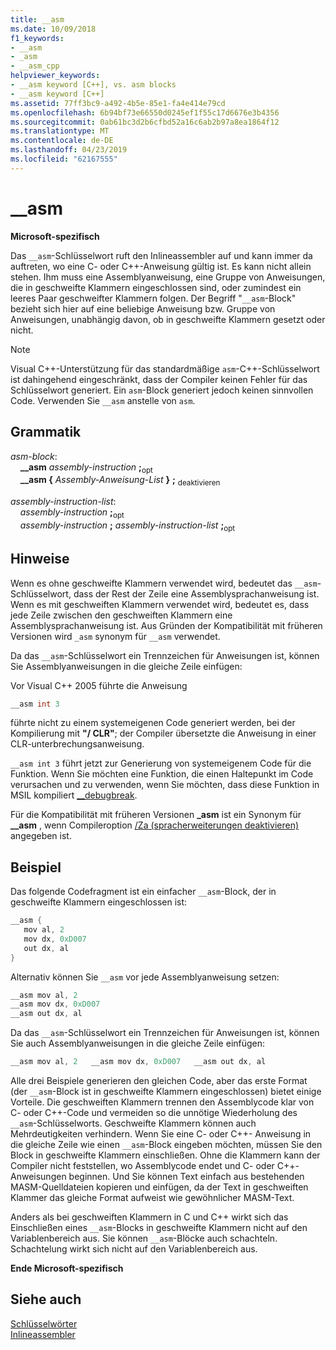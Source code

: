 ```yaml
---
title: __asm
ms.date: 10/09/2018
f1_keywords:
- __asm
- _asm
- __asm_cpp
helpviewer_keywords:
- __asm keyword [C++], vs. asm blocks
- __asm keyword [C++]
ms.assetid: 77ff3bc9-a492-4b5e-85e1-fa4e414e79cd
ms.openlocfilehash: 6b94bf73e66550d0245ef1f55c17d6676e3b4356
ms.sourcegitcommit: 0ab61bc3d2b6cfbd52a16c6ab2b97a8ea1864f12
ms.translationtype: MT
ms.contentlocale: de-DE
ms.lasthandoff: 04/23/2019
ms.locfileid: "62167555"
---
```

# <a name="asm"></a>__asm

**Microsoft-spezifisch**

Das `__asm`-Schlüsselwort ruft den Inlineassembler auf und kann immer da auftreten, wo eine C- oder C++-Anweisung gültig ist. Es kann nicht allein stehen. Ihm muss eine Assemblyanweisung, eine Gruppe von Anweisungen, die in geschweifte Klammern eingeschlossen sind, oder zumindest ein leeres Paar geschweifter Klammern folgen. Der Begriff "`__asm`-Block" bezieht sich hier auf eine beliebige Anweisung bzw. Gruppe von Anweisungen, unabhängig davon, ob in geschweifte Klammern gesetzt oder nicht.

> [!NOTE]
> Visual C++-Unterstützung für das standardmäßige `asm`-C++-Schlüsselwort ist dahingehend eingeschränkt, dass der Compiler keinen Fehler für das Schlüsselwort generiert. Ein `asm`-Block generiert jedoch keinen sinnvollen Code. Verwenden Sie `__asm` anstelle von `asm`.

## <a name="grammar"></a>Grammatik

*asm-block*:<br/>
&nbsp;&nbsp;&nbsp;&nbsp;**__asm** *assembly-instruction* **;**<sub>opt</sub><br/>
&nbsp;&nbsp;&nbsp;&nbsp;**__asm {** *Assembly-Anweisung-List* **}** **;** <sub>deaktivieren</sub>

*assembly-instruction-list*:<br/>
&nbsp;&nbsp;&nbsp;&nbsp;*assembly-instruction* **;**<sub>opt</sub><br/>
&nbsp;&nbsp;&nbsp;&nbsp;*assembly-instruction* **;** *assembly-instruction-list* **;**<sub>opt</sub>

## <a name="remarks"></a>Hinweise

Wenn es ohne geschweifte Klammern verwendet wird, bedeutet das `__asm`-Schlüsselwort, dass der Rest der Zeile eine Assemblysprachanweisung ist. Wenn es mit geschweiften Klammern verwendet wird, bedeutet es, dass jede Zeile zwischen den geschweiften Klammern eine Assemblysprachanweisung ist. Aus Gründen der Kompatibilität mit früheren Versionen wird `_asm` synonym für `__asm` verwendet.

Da das `__asm`-Schlüsselwort ein Trennzeichen für Anweisungen ist, können Sie Assemblyanweisungen in die gleiche Zeile einfügen:

Vor Visual C++ 2005 führte die Anweisung

```cpp
__asm int 3
```

führte nicht zu einem systemeigenen Code generiert werden, bei der Kompilierung mit **"/ CLR"**; der Compiler übersetzte die Anweisung in einer CLR-unterbrechungsanweisung.

`__asm int 3` führt jetzt zur Generierung von systemeigenem Code für die Funktion. Wenn Sie möchten eine Funktion, die einen Haltepunkt im Code verursachen und zu verwenden, wenn Sie möchten, dass diese Funktion in MSIL kompiliert [__debugbreak](../../intrinsics/debugbreak.md).

Für die Kompatibilität mit früheren Versionen **_asm** ist ein Synonym für **__asm** , wenn Compileroption [/Za \(spracherweiterungen deaktivieren)](../../build/reference/za-ze-disable-language-extensions.md) angegeben ist.

## <a name="example"></a>Beispiel

Das folgende Codefragment ist ein einfacher `__asm`-Block, der in geschweifte Klammern eingeschlossen ist:

```cpp
__asm {
   mov al, 2
   mov dx, 0xD007
   out dx, al
}
```

Alternativ können Sie `__asm` vor jede Assemblyanweisung setzen:

```cpp
__asm mov al, 2
__asm mov dx, 0xD007
__asm out dx, al
```

Da das `__asm`-Schlüsselwort ein Trennzeichen für Anweisungen ist, können Sie auch Assemblyanweisungen in die gleiche Zeile einfügen:

```cpp
__asm mov al, 2   __asm mov dx, 0xD007   __asm out dx, al
```

Alle drei Beispiele generieren den gleichen Code, aber das erste Format (der `__asm`-Block ist in geschweifte Klammern eingeschlossen) bietet einige Vorteile. Die geschweiften Klammern trennen den Assemblycode klar von C- oder C++-Code und vermeiden so die unnötige Wiederholung des `__asm`-Schlüsselworts. Geschweifte Klammern können auch Mehrdeutigkeiten verhindern. Wenn Sie eine C- oder C++- Anweisung in die gleiche Zeile wie einen `__asm`-Block eingeben möchten, müssen Sie den Block in geschweifte Klammern einschließen. Ohne die Klammern kann der Compiler nicht feststellen, wo Assemblycode endet und C- oder C++-Anweisungen beginnen. Und Sie können Text einfach aus bestehenden MASM-Quelldateien kopieren und einfügen, da der Text in geschweiften Klammer das gleiche Format aufweist wie gewöhnlicher MASM-Text.

Anders als bei geschweiften Klammern in C und C++ wirkt sich das Einschließen eines `__asm`-Blocks in geschweifte Klammern nicht auf den Variablenbereich aus. Sie können `__asm`-Blöcke auch schachteln. Schachtelung wirkt sich nicht auf den Variablenbereich aus.

**Ende Microsoft-spezifisch**

## <a name="see-also"></a>Siehe auch

[Schlüsselwörter](../../cpp/keywords-cpp.md)<br/>
[Inlineassembler](../../assembler/inline/inline-assembler.md)<br/>